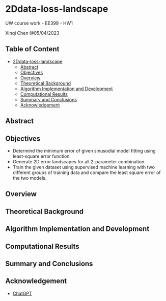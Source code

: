 # 2Ddata-loss-landscape
UW course work - EE399 - HW1
</p>
Xinqi Chen @05/04/2023 

## Table of Content
- [2Ddata-loss-landscape](#2ddata-loss-landscape)
  - [Abstract](#abstract)
  - [Objectives](#objective)
  - [Overview](#overview)
  - [Theoretical Background](#theoretical-background)
  - [Algorithm Implementation and Development](#algorithm-implementation-and-development)
  - [Computational Results](#computational-results)
  - [Summary and Conclusions](#summary-and-conclusions)
  - [Acknowledgement](#acknowledgement)

## Abstract

## Objectives
- Determind the minimum error of given sinusodial model fitting using least-square error function.
- Generate 2D error landscapes for all 2-parameter combination. 
- Train the given dataset using supervised machine learning with two different groups of training data and compare the least square error of the two models.

## Overview

## Theoretical Background

## Algorithm Implementation and Development 

## Computational Results

## Summary and Conclusions

## Acknowledgement
- [ChatGPT](https://platform.openai.com/)
